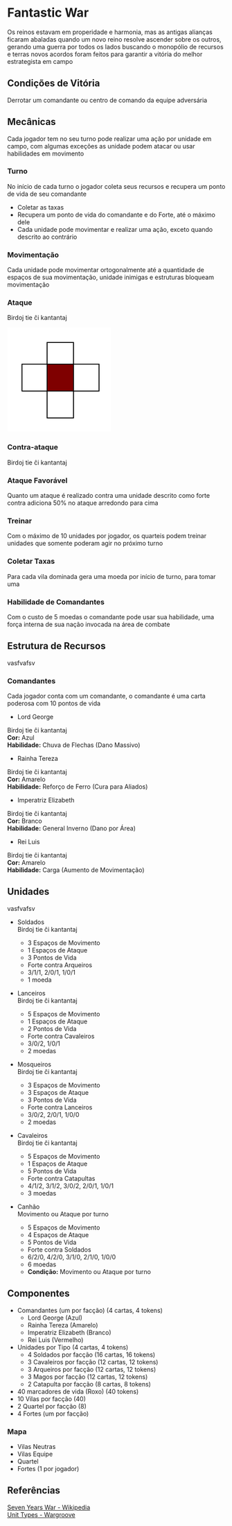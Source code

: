 # Fantastic War  

Os reinos estavam em properidade e harmonia, mas as antigas alianças ficaram abaladas quando um novo reino resolve ascender sobre os outros, gerando uma guerra por todos os lados buscando o monopólio de recursos e terras novos acordos foram feitos para garantir a vitória do melhor estrategista em campo

## Condições de Vitória

Derrotar um comandante ou centro de comando da equipe adversária

## Mecânicas

Cada jogador tem no seu turno pode realizar uma ação por unidade em campo, com algumas exceções as unidade podem atacar ou usar habilidades em movimento

### Turno

No início de cada turno o jogador coleta seus recursos e recupera um ponto de vida de seu comandante  

* Coletar as taxas
* Recupera um ponto de vida do comandante e do Forte, até o máximo dele
* Cada unidade pode movimentar e realizar uma ação, exceto quando descrito ao contrário

### Movimentação 

Cada unidade pode movimentar ortogonalmente até a quantidade de espaços de sua movimentação, unidade inimigas e estruturas bloqueam movimentação

### Ataque

Birdoj tie ĉi kantantaj

![Short Attack](./schemas/ortho-attack.png)

### Contra-ataque

Birdoj tie ĉi kantantaj

### Ataque Favorável

Quanto um ataque é realizado contra uma unidade descrito como forte contra adiciona 50% no ataque arredondo para cima 

### Treinar

Com o máximo de 10 unidades por jogador, os quarteis podem treinar unidades que somente poderam agir no próximo turno

### Coletar Taxas

Para cada vila dominada gera uma moeda por início de turno, para tomar uma

### Habilidade de Comandantes

Com o custo de 5 moedas o comandante pode usar sua habilidade, uma força interna de sua nação invocada na área de combate

## Estrutura de Recursos

vasfvafsv

### Comandantes

Cada jogador conta com um comandante, o comandante é uma carta poderosa com 10 pontos de vida

* Lord George

Birdoj tie ĉi kantantaj  
**Cor:** Azul  
**Habilidade:** Chuva de Flechas (Dano Massivo)

* Rainha Tereza

Birdoj tie ĉi kantantaj  
**Cor:** Amarelo  
**Habilidade:** Reforço de Ferro (Cura para Aliados)

* Imperatriz Elizabeth

Birdoj tie ĉi kantantaj  
**Cor:** Branco  
**Habilidade:** General Inverno (Dano por Área)

* Rei Luis

Birdoj tie ĉi kantantaj  
**Cor:** Amarelo  
**Habilidade:** Carga (Aumento de Movimentação)

## Unidades

vasfvafsv

* Soldados  
Birdoj tie ĉi kantantaj
  * 3 Espaços de Movimento
  * 1 Espaços de Ataque
  * 3 Pontos de Vida
  * Forte contra Arqueiros
  * 3/1/1, 2/0/1, 1/0/1
  * 1 moeda

* Lanceiros  
Birdoj tie ĉi kantantaj
  * 5 Espaços de Movimento
  * 1 Espaços de Ataque
  * 2 Pontos de Vida  
  * Forte contra Cavaleiros
  * 3/0/2, 1/0/1
  * 2 moedas  
  
* Mosqueiros  
Birdoj tie ĉi kantantaj
  * 3 Espaços de Movimento
  * 3 Espaços de Ataque
  * 3 Pontos de Vida  
  * Forte contra Lanceiros
  * 3/0/2, 2/0/1, 1/0/0
  * 2 moedas
  
* Cavaleiros  
Birdoj tie ĉi kantantaj
  * 5 Espaços de Movimento
  * 1 Espaços de Ataque
  * 5 Pontos de Vida  
  * Forte contra Catapultas
  * 4/1/2, 3/1/2, 3/0/2, 2/0/1, 1/0/1
  * 3 moedas
  
* Canhão  
Movimento ou Ataque por turno  
  * 5 Espaços de Movimento
  * 4 Espaços de Ataque
  * 5 Pontos de Vida
  * Forte contra Soldados
  * 6/2/0, 4/2/0, 3/1/0, 2/1/0, 1/0/0
  * 6 moedas
  * **Condição:** Movimento ou Ataque por turno  

## Componentes

* Comandantes (um por facção) (4 cartas, 4 tokens)
  * Lord George (Azul)  
  * Rainha Tereza (Amarelo)  
  * Imperatriz Elizabeth (Branco)  
  * Rei Luis (Vermelho)  
* Unidades por Tipo (4 cartas, 4 tokens)
  * 4 Soldados por facção (16 cartas, 16 tokens)
  * 3 Cavaleiros por facção (12 cartas, 12 tokens)
  * 3 Arqueiros por facção (12 cartas, 12 tokens)
  * 3 Magos por facção (12 cartas, 12 tokens)
  * 2 Catapulta por facção (8 cartas, 8 tokens)
* 40 marcadores de vida (Roxo) (40 tokens)
* 10 Vilas por facção (40)
* 2 Quartel por facção (8)
* 4 Fortes (um por facção)

### Mapa

* Vilas Neutras
* Vilas Equipe
* Quartel
* Fortes (1 por jogador)

## Referências

[Seven Years War - Wikipedia](https://en.wikipedia.org/wiki/Seven_Years'_War)  
[Unit Types - Wargroove](https://wargroovewiki.com/Unit_Types)
